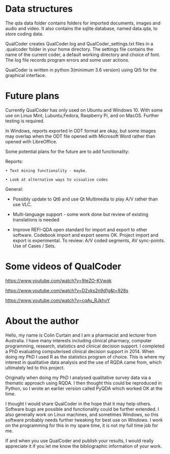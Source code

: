 # Data structures

The qda data folder contains folders for imported documents, images and audio and video. It also contains the sqlite database, named data.qda, to store coding data.

QualCoder creates QualCoder.log and QualCoder_settings.txt files in a .qualcoder folder in your home directory. The settings file contains the name of the current coder, a default working directory and choice of font. The log file records program errors and some user actions.

QualCoder is written in python 3(minimum 3.6 version) using Qt5 for the graphical interface.


# Future plans

Currently QualCoder has only used on Ubuntu and Windows 10. With some use on Linux Mint, Lubuntu,Fedora, Raspberry Pi, and on MacOS. Further testing is required.

In Windows, reports exported in ODT format are okay, but some images may overlap when the ODT file opened with Microsoft Word rather than opened with LibreOffice.


Some potential plans for the future are to add functionality:


Reports: 

    • Text mining functionality - maybe.

    • Look at alternative ways to visualise codes

General:

* Possibly update to Qt6 and use Qt Multimedia to play A/V rather than use VLC.

* Multi-language support - some work done but review of existing translations is needed

* Improve REFI-QDA open standard for import and export to other software. Codebook import and export seems OK. Project import and export is experimental. To review: A/V coded segments, AV sync-points. Use of Cases / Sets.

# Some videos of QualCoder

https://www.youtube.com/watch?v=9teZO-KVwqk

https://www.youtube.com/watch?v=D2vks2n9d1g&t=928s

https://www.youtube.com/watch?v=cqAy_RJkhvY

#  About the author

Hello, my name is Colin Curtain and I am a pharmacist and lecturer from Australia. I have many interests including clinical pharmacy, computer programming, research, statistics and clinical decision support. I completed a PhD evaluating computerised clinical decision support in 2014. When doing my PhD I used R as the statistics program of choice. This is where my interest in qualitative data analysis and the use of RQDA came from, which ultimately led to this project.

Originally when doing my PhD I analysed qualitative survey data via a thematic approach using RQDA. I then thought this could be reproduced in Python, so I wrote an earlier version called PyQDA which worked OK at the time.

I thought I would share QualCoder in the hope that it may help others. Software bugs are possible and functionality could be further extended. I also generally work on Linux machines, and sometimes Windows, so this software probably needs further tweaking for best use on Windows. I work on the programming for this in my spare time, it is not my full time job for me.

If and when you use QualCoder and publish your results, I would really appreciate it if you let me know the bibliographic information of your work.
